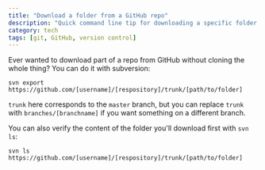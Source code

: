 ```yaml
---
title: "Download a folder from a GitHub repo"
description: "Quick command line tip for downloading a specific folder from a GitHub repository without cloning the whole thing."
category: tech
tags: [git, GitHub, version control]
---
```


Ever wanted to download part of a repo from GitHub without cloning the whole thing? You can do it with subversion:

```
svn export https://github.com/[username]/[respository]/trunk/[path/to/folder]
```

`trunk` here corresponds to the `master` branch, but you can replace `trunk` with `branches/[branchname]` if you want something on a different branch.

You can also verify the content of the folder you'll download first with `svn ls`:

```
svn ls https://github.com/[username]/[respository]/trunk/[path/to/folder]
```
